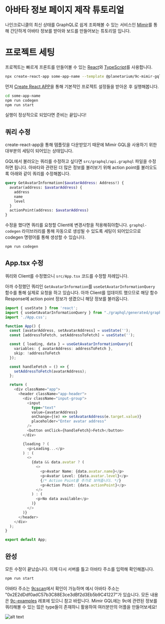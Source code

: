 # 아바타 정보 페이지 제작 튜토리얼 
나인크로니클의 최신 상태를 GraphQL로 쉽게 조회해볼 수 있는 서비스인 [Mimir](../../guide/get-state/get-state-with-mimir-graphql)를 통해 간단하게 아바타 정보를 받아와 보드를 만들어보는 튜토리얼 입니다.

# 프로젝트 세팅
프로젝트는 빠르게 프론트를 만들어볼 수 있는 [React](https://react.dev/)와 [TypeScript](https://www.typescriptlang.org/)를 사용합니다.

```sh
npx create-react-app some-app-name --template @planetarium/9c-mimir-gql
```
먼저 [Create React APP](https://create-react-app.dev/)을 통해 기본적인 프로젝트 설정들을 받아온 후 실행해봅니다.

```sh
cd some-app-name
npm run codegen
npm run start
```

실행이 정상적으로 되었다면 준비는 끝입니다!

## 쿼리 수정
create-react-app을 통해 템플릿을 다운받았기 때문에 Mimir GQL을 사용하기 위한 대부분의 세팅이 되어있는 상태입니다.

GQL에서 불러오는 쿼리를 수정하고 싶다면 `src/graphql/api.graphql` 파일을 수정하면 됩니다. 아바타와 관련된 더 많은 정보를 불러보기 위해 action point를 불러오도록 아래와 같이 쿼리를 수정해봅니다.

```graphql
query GetAvatarInformation($avatarAddress: Address!) {
  avatar(address: $avatarAddress) {
    address
    name
    level
  }
  actionPoint(address: $avatarAddress)
}
```

수정을 했다면 쿼리를 요청할 Client에 변경사항을 적용해줘야합니다. `graphql-codegen` 라이브러리를 통해 자동으로 생성될 수 있도록 세팅이 되어있으므로 codegen 명령어를 통해 생성할 수 있습니다.
```sh
npm run codegen
```

## App.tsx 수정
쿼리와 Client를 수정했으니 `src/App.tsx` 코드를 수정할 차례입니다.

아까 수정했던 쿼리인 `GetAvatarInformation`를 `useGetAvatarInformationQuery` 함수를 통해 실제로 요청을 하고 있습니다. 아까 Client를 업데이트 했으므로 해당 함수 Response에 action point 정보가 생겼으니 해당 정보를 불러옵니다.
```typescript
import { useState } from 'react';
import { useGetAvatarInformationQuery } from "./graphql/generated/graphql";
import './App.css';

function App() {
  const [avatarAddress, setAvatarAddress] = useState('');
  const [addressToFetch, setAddressToFetch] = useState('');

  const { loading, data } = useGetAvatarInformationQuery({
    variables: { avatarAddress: addressToFetch },
    skip: !addressToFetch
  });

  const handleFetch = () => {
    setAddressToFetch(avatarAddress);
  };

  return (
    <div className="app">
      <header className="app-header">
        <div className="input-group">
          <input
            type="text"
            value={avatarAddress}
            onChange={(e) => setAvatarAddress(e.target.value)}
            placeholder="Enter avatar address"
          />
          <button onClick={handleFetch}>Fetch</button>
        </div>

        {loading ? (
          <p>Loading...</p>
        ) : (
          <>
            {data && data.avatar ? (
              <>
                <p>Avatar Name: {data.avatar.name}</p>
                <p>Avatar Level: {data.avatar.level}</p>
                {/* Action Point를 추가로 보여줍니다. */}
                <p>Action Point: {data.actionPoint}</p>
              </>
            ) : (
              <p>No data available</p>
            )}
          </>
        )}
      </header>
    </div>
  );
}

export default App;
```

## 완성
모든 수정이 끝났습니다. 이제 다시 서버를 틀고 아바타 주소를 입력해 확인해봅니다.
```sh
npm run start
```

아바타 주소는 [9cscan](https://9cscan.com/)에서 확인이 가능하며 예시 아바타 주소는 "0x2E2dDdf0adC57b3C88E3ce3dBf2d3Eb5b9C41227"가 있습니다.
모든 내용은 [9c-examples](https://github.com/planetarium/9c-examples/tree/main/avatar-information) 레포에 있으니 참고 바랍니다.
Mimir GQL에는 9c에 관련된 정보를 쿼리해볼 수 있는 많은 type들이 존재하니 활용하여 여러분만의 어플을 만들어보세요!

![alt text](/make-avatar-information-website-result.png)
